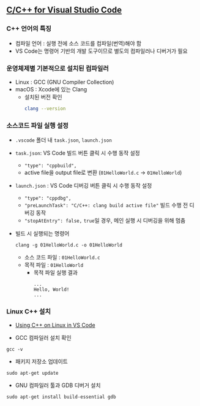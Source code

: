 

## [C/C++ for Visual Studio Code](https://code.visualstudio.com/docs/languages/cpp)

### C++ 언어의 특징
- 컴파일 언어 : 실행 전에 소스 코드를 컴파일(번역)해야 함
- VS Code는 명령어 기반의 개발 도구이므로 별도의 컴파일러나 디버거가 필요

### 운영체제별 기본적으로 설치된 컴파일러
- Linux : GCC (GNU Compiler Collection)
- macOS : Xcode에 있는 Clang
    - 설치된 버전 확인
        ```bash
        clang --version
        ```

### 소스코드 파일 실행 설정
- `.vscode` 폴더 내 `task.json`, `launch.json`
- `task.json`: VS Code 빌드 버튼 클릭 시 수행 동작 설정
    - `"type": "cppbuild",`
    - active file을 output file로 변환 (`01HelloWorld.c` -> `01HelloWorld`)
- `launch.json` : VS Code 디버깅 버튼 클릭 시 수행 동작 설정
    - `"type": "cppdbg",`
    - `"preLaunchTask": "C/C++: clang build active file"` 빌드 수행 전 디버깅 동작
    - `"stopAtEntry": false,` `true`일 경우, 메인 실행 시 디버깅을 위해 멈춤

- 빌드 시 실행되는 명령어
    ```
    clang -g 01HelloWorld.c -o 01HelloWorld
    ```
    - 소스 코드 파일 : `01HelloWorld.c`
    - 목적 파일 : `01HelloWorld`
        - 목적 파일 실행 결과
            ```
            ...
            Hello, World!
            ...
            ```

### Linux C++ 설치
- [Using C++ on Linux in VS Code](https://code.visualstudio.com/docs/cpp/config-linux)

- GCC 컴파일러 설치 확인
```
gcc -v
```

- 패키지 저장소 업데이트
```
sudo apt-get update
```

- GNU 컴파일러 툴과 GDB 디버거 설치
```
sudo apt-get install build-essential gdb
```